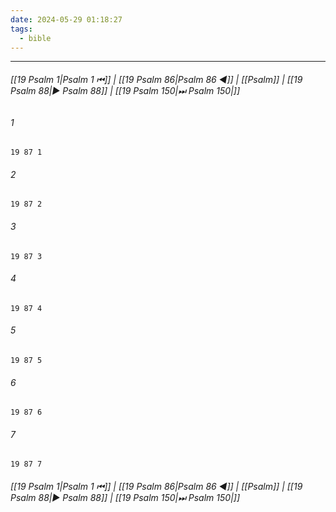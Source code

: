 ```yaml
---
date: 2024-05-29 01:18:27
tags:
  - bible
---
```

___

###### [[19 Psalm 1|Psalm 1 ⏮]] | [[19 Psalm 86|Psalm 86 ◀]] | [[Psalm]] | [[19 Psalm 88|▶ Psalm 88]] | [[19 Psalm 150|⏭ Psalm 150|]]

###### 1
``` verse
19 87 1 
```
###### 2
``` verse
19 87 2 
```
###### 3
``` verse
19 87 3 
```
###### 4
``` verse
19 87 4 
```
###### 5
``` verse
19 87 5 
```
###### 6
``` verse
19 87 6 
```
###### 7
``` verse
19 87 7 
```

###### [[19 Psalm 1|Psalm 1 ⏮]] | [[19 Psalm 86|Psalm 86 ◀]] | [[Psalm]] | [[19 Psalm 88|▶ Psalm 88]] | [[19 Psalm 150|⏭ Psalm 150|]]

